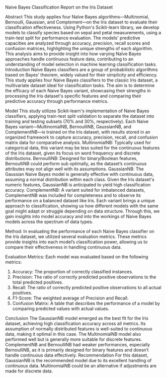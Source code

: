 Naive Bayes Classification Report on the Iris Dataset

Abstract
This study applies four Naïve Bayes algorithms—Multinomial, Bernoulli, Gaussian, and Complement—on the Iris dataset to evaluate their classification effectiveness. Using Python's Scikit-learn library, we develop models to classify species based on sepal and petal measurements, using a train-test split for performance evaluation. The models' predictive capacities are analyzed through accuracy, precision, recall scores and confusion matrices, highlighting the unique strengths of each algorithm. This analysis aims to provide insight into how varying Naïve Bayes approaches handle continuous feature data, contributing to an understanding of model selection in machine learning classification tasks.
Introduction
Naive Bayes classifiers are a group of probabilistic algorithms based on Bayes' theorem, widely valued for their simplicity and efficiency. This study applies four Naive Bayes classifiers to the classic Iris dataset, a multivariate dataset ideal for classification tasks. The aim is to determine the efficacy of each Naive Bayes variant, showcasing their strengths in processing the Iris dataset's specific features and comparing their predictive accuracy through performance metrics.

Model
This study utilizes Scikit-learn's implementation of Naive Bayes classifiers, applying train-test split validation to separate the dataset into training and testing subsets (70% and 30%, respectively). Each Naive Bayes variant—MultinomialNB, BernoulliNB, GaussianNB, and ComplementNB—is trained on the Iris dataset, with results stored in an organized framework to capture accuracy, precision, recall, and confusion matrix data for comparative analysis.
MultinomialNB: Typically used for categorical data, this variant may be less suited for the continuous features of the Iris dataset, given its focus on word frequency and discrete distributions.
BernoulliNB: Designed for binary/Boolean features, BernoulliNB could perform sub optimally, as the dataset’s continuous attributes may not align well with its assumptions.
GaussianNB: The Gaussian Naive Bayes model is generally effective with continuous data, assuming a normal distribution within each class. Given the Iris dataset's numeric features, GaussianNB is anticipated to yield high classification accuracy.
ComplementNB: A variant suited for imbalanced datasets, ComplementNB was included for completeness and to observe its performance on a balanced dataset like Iris.
Each variant brings a unique approach to classification, showing us how different models with the same goal might adapt or struggle depending on data structure. Through this, we gain insights into model accuracy and into the workings of Naive Bayes models across the spectrum of data types.
 

Method:
In evaluating the performance of each Naive Bayes classifier on the Iris dataset, we utilized several evaluation metrics. These metrics provide insights into each model’s classification power, allowing us to compare their effectiveness in handling continuous data.

Evaluation Metrics:
Each model was evaluated based on the following metrics:
1.	Accuracy: The proportion of correctly classified instances.
2.	Precision: The ratio of correctly predicted positive observations to the total predicted positives.
3.	Recall: The ratio of correctly predicted positive observations to all actual positives.
4.	F1-Score: The weighted average of Precision and Recall.
5.	Confusion Matrix: A table that describes the performance of a model by comparing predicted values with actual values.


Conclusion
The GaussianNB model emerged as the best fit for the Iris dataset, achieving high classification accuracy across all metrics. Its assumption of normally distributed features is well-suited to continuous data, making it optimal in this case. The MultinomialNB model also performed well but is generally more suitable for discrete features. ComplementNB and BernoulliNB had weaker performances, especially BernoulliNB, as it is primarily designed for binary features and doesn’t handle continuous data effectively.
Recommendation
For this dataset, GaussianNB is the recommended model due to its excellent handling of continuous data. MultinomialNB could be an alternative if adjustments are made for discrete data.
